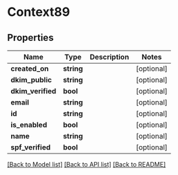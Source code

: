 # Context89

## Properties
Name | Type | Description | Notes
------------ | ------------- | ------------- | -------------
**created_on** | **string** |  | [optional] 
**dkim_public** | **string** |  | [optional] 
**dkim_verified** | **bool** |  | [optional] 
**email** | **string** |  | [optional] 
**id** | **string** |  | [optional] 
**is_enabled** | **bool** |  | [optional] 
**name** | **string** |  | [optional] 
**spf_verified** | **bool** |  | [optional] 

[[Back to Model list]](../README.md#documentation-for-models) [[Back to API list]](../README.md#documentation-for-api-endpoints) [[Back to README]](../README.md)


